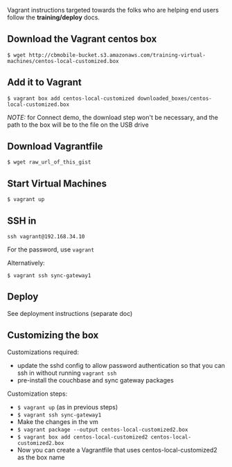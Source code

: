 
Vagrant instructions targeted towards the folks who are helping end users follow the **training/deploy** docs.

## Download the Vagrant centos box

```
$ wget http://cbmobile-bucket.s3.amazonaws.com/training-virtual-machines/centos-local-customized.box
```

## Add it to Vagrant

```
$ vagrant box add centos-local-customized downloaded_boxes/centos-local-customized.box
```

*NOTE:* for Connect demo, the download step won't be necessary, and the path to the box will be to the file on the USB drive

## Download Vagrantfile 

```
$ wget raw_url_of_this_gist
```

## Start Virtual Machines

```
$ vagrant up
```

## SSH in

```
ssh vagrant@192.168.34.10
```

For the password, use `vagrant`

Alternatively:

```
$ vagrant ssh sync-gateway1
```

## Deploy

See deployment instructions (separate doc)


## Customizing the box 

Customizations required:

  - update the sshd config to allow password authentication so that you can ssh in without running `vagrant ssh`
  - pre-install the couchbase and sync gateway packages

Customization steps:

- `$ vagrant up` (as in previous steps)
- `$ vagrant ssh sync-gateway1` 
- Make the changes in the vm
- `$ vagrant package --output centos-local-customized2.box`
- `$ vagrant box add centos-local-customized2 centos-local-customized2.box`
- Now you can create a Vagrantfile that uses centos-local-customized2 as the box name

